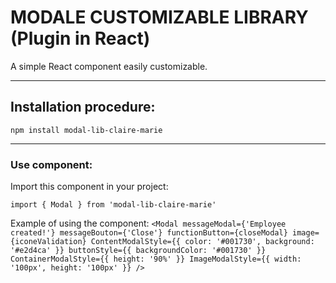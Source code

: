 # MODALE CUSTOMIZABLE LIBRARY (Plugin in React)

A simple React component easily customizable.

---

## Installation procedure:

`npm install modal-lib-claire-marie`

---

### Use component:

Import this component in your project:

`import { Modal } from 'modal-lib-claire-marie'`

Example of using the component:
 `<Modal
    messageModal={'Employee created!'}
    messageBouton={'Close'}
    functionButton={closeModal}
    image={iconeValidation}
    ContentModalStyle={{ color: '#001730', background: '#e2d4ca' }}
    buttonStyle={{ backgroundColor: '#001730' }}
    ContainerModalStyle={{ height: '90%' }}
    ImageModalStyle={{ width: '100px', height: '100px' }}
  />`

  



